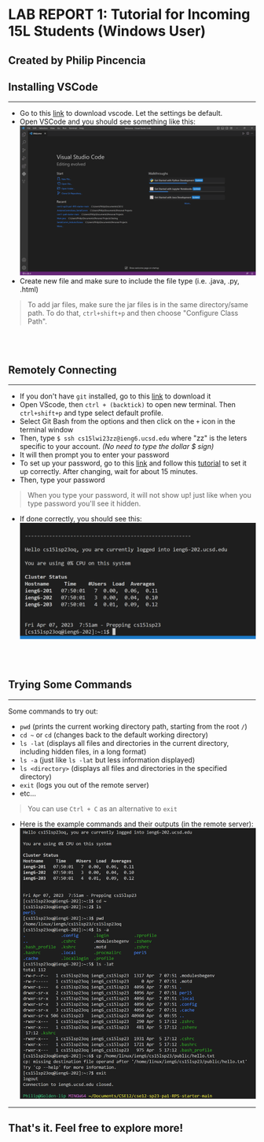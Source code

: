 
# LAB REPORT 1: Tutorial for Incoming 15L Students (Windows User)
## Created by Philip Pincencia


## Installing VSCode 
---
* Go to this [link](https://code.visualstudio.com/download) to download vscode. Let the settings be default. 
* Open VSCode and you should see something like this: ![Image](https://github.com/1618lip/cse15l-lab-reports/blob/main/LabReport1/LabRep1_Images/VSCodeStart.png?raw=true) 
* Create new file and make sure to include the file type (i.e. .java, .py, .html) 
> To add jar files, make sure the jar files is in the same directory/same path. To do that, `ctrl+shift+p` and then choose "Configure Class Path". 
</br>
</br>

## Remotely Connecting
---
* If you don't have `git` installed, go to this [link](https://git-scm.com/download/win) to download it 
* Open VScode, then `ctrl + (backtick)` to open new terminal. Then `ctrl+shift+p` and type select default profile. 
* Select Git Bash from the options and then click on the `+` icon in the terminal window
* Then, type `$ ssh cs15lwi23zz@ieng6.ucsd.edu` where "zz" is the leters specific to your account. _(No need to type the dollar $ sign)_
* It will then prompt you to enter your password 
* To set up your password, go to this [link](https://sdacs.ucsd.edu/~icc/index.php) and follow this [tutorial](https://docs.google.com/document/d/1hs7CyQeh-MdUfM9uv99i8tqfneos6Y8bDU0uhn1wqho/edit) to set it up correctly. After changing, wait for about 15 minutes.
* Then, type your password
> When you type your password, it will not show up! just like when you type password you'll see it hidden. 
* If done correctly, you should see this: ![Image](https://github.com/1618lip/cse15l-lab-reports/blob/main/LabReport1/LabRep1_Images/sshLogin.png?raw=true)
</br>
</br>

## Trying Some Commands
---
Some commands to try out: 
* `pwd`     (prints the current working directory path, starting from the root `/`)
* `cd ~`  or  `cd`     (changes back to the default working directory) 
* `ls -lat`     (displays all files and directories in the current directory, including hidden files, in a long format)
* `ls -a`     (just like `ls -lat` but less information displayed)
* `ls <directory>`     (displays all files and directories in the specified directory)
* `exit`     (logs you out of the remote server) 
* etc...
> You can use `Ctrl + C` as an alternative to `exit`

* Here is the example commands and their outputs (in the remote server):![Image](https://github.com/1618lip/cse15l-lab-reports/blob/main/LabReport1/LabRep1_Images/tryCommands.png?raw=true)

---
## That's it. Feel free to explore more!



